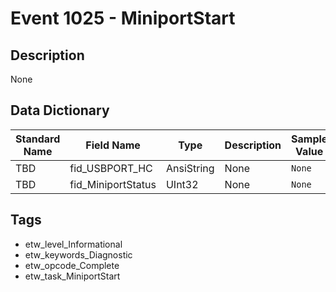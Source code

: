 # Event 1025 - MiniportStart

## Description
None

## Data Dictionary
|Standard Name|Field Name|Type|Description|Sample Value|
|---|---|---|---|---|
|TBD|fid_USBPORT_HC|AnsiString|None|`None`|
|TBD|fid_MiniportStatus|UInt32|None|`None`|

## Tags
* etw_level_Informational
* etw_keywords_Diagnostic
* etw_opcode_Complete
* etw_task_MiniportStart